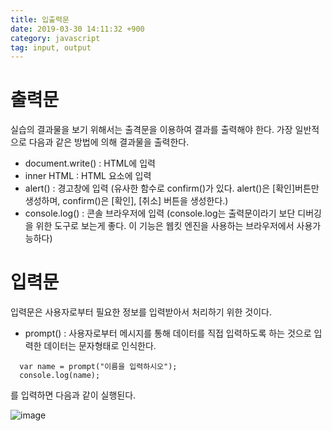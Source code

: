 ```yaml
---
title: 입출력문
date: 2019-03-30 14:11:32 +900
category: javascript
tag: input, output
---
```

# 출력문
실습의 결과물을 보기 위해서는 출격문을 이용하여 결과를 출력해야 한다. 가장 일반적으로 다음과 같은 방법에 의해 결과물을 출력한다.
- document.write() : HTML에 입력
- inner HTML : HTML 요소에 입력
- alert() : 경고창에 입력 (유사한 함수로 confirm()가 있다. alert()은 [확인]버튼만 생성하며, confirm()은 [확인], [취소] 버튼을 생성한다.)
- console.log() : 콘솔 브라우저에 입력 (console.log는 출력문이라기 보단 디버깅을 위한 도구로 보는게 좋다. 이 기능은 웹킷 엔진을 사용하는 브라우저에서 사용가능하다)

# 입력문
입력문은 사용자로부터 필요한 정보를 입력받아서 처리하기 위한 것이다.
- prompt() : 사용자로부터 메시지를 통해 데이터를 직접 입력하도록 하는 것으로 입력한 데이터는 문자형태로 인식한다.
~~~
  var name = prompt("이름을 입력하시오");
  console.log(name);
~~~
를 입력하면 다음과 같이 실행된다.


![image](https://user-images.githubusercontent.com/46247666/55136047-b072a080-5170-11e9-832b-030fa5db3df0.png)
